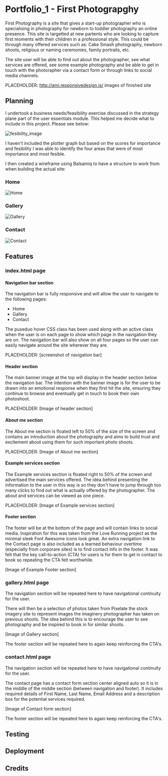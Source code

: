 # Portfolio_1 - First Photograpghy
First Photography is a site that gives a start-up photographer who is specialising in photography for newborn to toddler photography an online presence. This site is targetted at new partents who are looking to capture first moments with their children in a professional style. This could be through many offered services such as: Cake Smash photography, newborn shoots, religious or naming ceremonies, family portraits, etc.

The site user will be able to find out about the photographer, see what services are offered, see some example photography and be able to get in touch with the photorapher via a contact form or through links to social media channels.

PLACEHOLDER: http://ami.responsivedesign.is/ images of finished site

<h2>Planning</h2>

I undertook a business needs/feasibility exercise discussed in the strategy plane part of the user essentials module. This helped me decide what to include in this project. Please see below:

![fesibility_image](https://user-images.githubusercontent.com/92433582/142859015-85602b13-0cb8-460f-9866-56ef2694cf43.JPG)

I haven't included the plotter graph but based on the scores for importance and fesibility I was able to identify the four areas that were of most importance and most fesible.

I then created a wireframe using Balsamiq to have a structure to work from when building the actual site:

<h3>Home</h3>

![Home](https://user-images.githubusercontent.com/92433582/142859483-a804ffb9-f502-49fd-b23d-8ea4ea2636e3.png)

<h3>Gallery</h3>

![Gallery](https://user-images.githubusercontent.com/92433582/142859528-d86e3f67-2617-4e1c-b427-b8bdca138683.png)

<h3>Contact</h3>

![Contact](https://user-images.githubusercontent.com/92433582/142859574-d57c3758-57db-418e-8d00-fa6dcc0676ad.png)


<h2>Features</h2>

<h3>index.html page</h3>

<h4>Navigation bar section</h4>

The navigation bar is fully responsive and will allow the user to navigate to the following pages:

<ul>
  <li>Home</li>
  <li>Gallery</li>
  <li>Contact</li>
</ul>

The puseduo hover CSS class has been used along with an active class when the user is on each page to show which page in the navigation they are on. The navigation bar will also show on all four pages so the user can easily navigate around the site wherever they are.

 PLACEHOLDER: [screenshot of navigation bar]
 
<h4>Header section</h4>

The main banner image at the top will display in the header section below the navigation bar. The intention with the banner image is for the user to be drawn into an emotional response when they first hit the site, ensuring they continue to browse and eventually get in touch to book their own photoshoot.

PLACEHOLDER: [Image of header section]

<h4>About me section</h4>

The About me section is floated left to 50% of the size of the screen and contains an introduction about the photography and aims to build trust and excitement about using them for such important photo shoots.

PLACEHOLDER: [Image of About me section]

<h4>Example services section</h4>

The Example services section is floated right to 50% of the screen and advertised the main services offered. The idea behind presenting the information to the user in this way is so they don't have to jump through too many clicks to find out what is actually offered by the photographer. The about and services can be viewed as one piece.

PLACEHOLDER: [Image of Example services section]

<h4>Footer section</h4>

The footer will be at the bottom of the page and will contain links to social media. Inspiration for this was taken from the Love Running project as the minimal sleek Font Awesome icons look great. An extra navigation link to the Contact page is also included as a learned behaviour overtime (especially from corporare sites) is to find contact info in the footer. It was felt that the key call-to-action (CTA) for users is for them to get in contact to book so repeating the CTA felt worthwhile.

[Image of Example Footer section]

<h3>gallery.html page</h3>

The navigation section will be repeated here to have navigational continuity for the user.

There will then be a selection of photos taken from Pixelate the stock imagery site to represent images the imaginery photographer has taken on previous shoots. The idea behind this is to encourage the user to see photography and be inspired to book in for similar shoots.

[Image of Gallery section]

The footer section will be repeated here to again keep reinforcing the CTA's.

<h3>contact.html page</h3>

The navigation section will be repeated here to have navigational continuity for the user.

The contact page has a contact form section center aligned auto so it is in the middle of the middle section (between navigation and footer). It includes required details of First Name, Last Name, Email Address and a description box for the potential services required.

[Image of Contact form section]

The footer section will be repeated here to again keep reinforcing the CTA's.

<h2>Testing</h2>

<h2>Deployment</h2>

<h2>Credits</h2>
